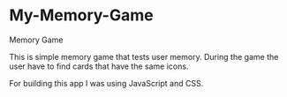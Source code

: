 # My-Memory-Game
Memory Game

This is simple memory game that tests user memory. During the game the user have to find cards that have the same icons.

For building this app I was using JavaScript and CSS.
